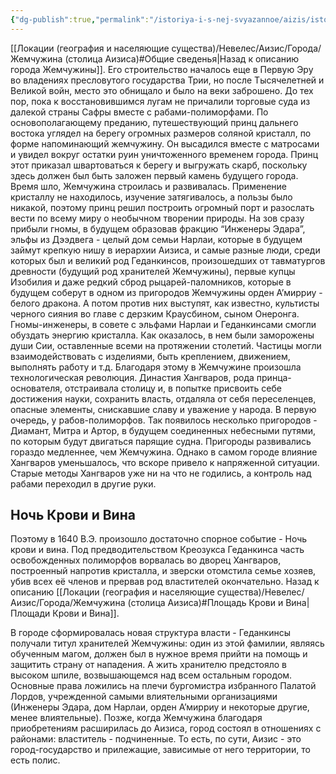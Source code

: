 ```yaml
---
{"dg-publish":true,"permalink":"/istoriya-i-s-nej-svyazannoe/aizis/istoriya-vozniknoveniya-zhemchuzhiny/","dgPassFrontmatter":true}
---
```



[[Локации (география и населяющие существа)/Невелес/Аизис/Города/Жемчужина (столица Аизиса)#Общие сведенья\|Назад к описанию города Жемчужины]].
Его строительство началось еще в Первую Эру во владениях пресловутого государства Трии, но после Тысячелетней и Великой войн, место это обнищало и было на веки заброшено. До тех пор, пока к восстановившимся лугам не причалили торговые суда из далекой страны Сафры вместе с рабами-полиморфами. По основополагающему преданию, путешествующий принц дальнего востока углядел на берегу огромных размеров соляной кристалл, по форме напоминающий жемчужину. Он высадился вместе с матросами и увидел вокруг остатки руин уничтоженного временем города. Принц этот приказал швартоваться к берегу и выгружать скарб, поскольку здесь должен был быть заложен первый камень будущего города. Время шло, Жемчужина строилась и развивалась. Применение кристаллу не находилось, изучение затягивалось, а пользы было никакой, поэтому принц решил построить огромный порт и разослать вести по всему миру о необычном творении природы. На зов сразу прибыли гномы, в будущем образовав фракцию “Инженеры Эдара”, эльфы из Дээдвега - целый дом семьи Нарлаи, которые в будущем займут крепкую нишу в иерархии Аизиса, и самые разные люди, среди которых был и великий род Геданкинсов, произошедших от тавматургов древности (будущий род хранителей Жемчужины), первые купцы Изобилия и даже редкий сброд рыцарей-паломников, которые в будущем соберут в одном из пригородов Жемчужины орден А’мирриу - белого дракона. А потом против них выступят, как известно, культисты черного сияния во главе с дерзким Краусбином, сыном Онеронга. Гномы-инженеры, в совете с эльфами Нарлаи и Геданкинсами смогли обуздать энергию кристалла. Как оказалось, в нем были заморожены души Сии, оставленные всеми на протяжении столетий. Частицы могли взаимодействовать с изделиями, быть креплением, движением, выполнять работу и т.д. Благодаря этому в Жемчужине произошла технологическая революция. Династия Хангваров, рода принца-основателя, отстраивала столицу и, в попытке присвоить себе достижения науки, сохранить власть, отдаляла от себя переселенцев, опасные элементы, снискавшие славу и уважение у народа. В первую очередь, у рабов-полиморфов. Так появилось несколько пригородов - Диамант, Митра и Артор, в будущем соединенных небесными путями, по которым будут двигаться парящие судна. Пригороды развивались гораздо медленнее, чем Жемчужина. Однако в самом городе влияние Хангваров уменьшалось, что вскоре привело к напряженной ситуации. Старые методы Хангваров уже ни на что не годились, а контроль над рабами переходил в другие руки. 

## Ночь Крови и Вина
Поэтому в 1640 В.Э. произошло достаточно спорное событие - Ночь крови и вина. Под предводительством Креозукса Геданкинса часть освобожденных полиморфов ворвалась во дворец Хангваров, построенный напротив кристалла, и зверски отомстила семье хозяев, убив всех её членов и прервав род властителей окончательно. 
Назад к описанию [[Локации (география и населяющие существа)/Невелес/Аизис/Города/Жемчужина (столица Аизиса)#Площадь Крови и Вина\|Площади Крови и Вина]].


В городе сформировалась новая структура власти - Геданкинсы получали титул хранителей Жемчужины: один из этой фамилии, являясь обученным магом, должен был в нужное время прийти на помощь и защитить страну от нападения. А жить хранителю предстояло в высоком шпиле, возвышающемся над всем остальным городом. Основные права ложились на плечи бургомистра избранного Палатой Лордов, учрежденной самыми влиятельными организациями (Инженеры Эдара, дом Нарлаи, орден А’мирриу и некоторые другие, менее влиятельные). Позже, когда Жемчужина благодаря приобретениям расширилась до Аизиса, город состоял в отношениях с районами: властитель - подчиненные. То есть, по сути, Аизис - это город-государство и прилежащие, зависимые от него территории, то есть полис. 